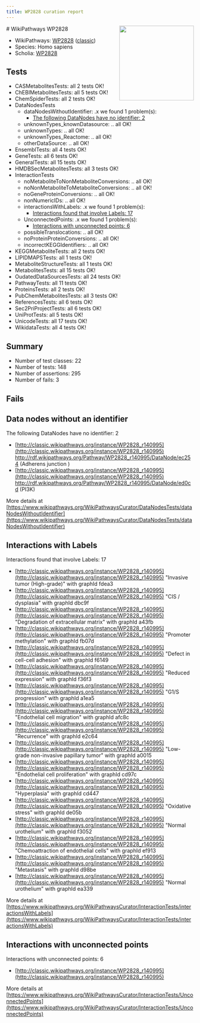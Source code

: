 ```yaml
---
title: WP2828 curation report
---
```


<img style="float: right; width: 200px" src="https://upload.wikimedia.org/wikipedia/commons/thumb/8/83/Wplogo_with_text_500.png/640px-Wplogo_with_text_500.png" />
# WikiPathways WP2828

* WikiPathways: [WP2828](https://wikipathways.org/pathways/WP2828) ([classic](https://classic.wikipathways.org/instance/WP2828))
* Species: Homo sapiens
* Scholia: [WP2828](https://scholia.toolforge.org/wikipathways/WP2828)
## Tests
* CASMetabolitesTests: all 2 tests OK!
* ChEBIMetabolitesTests: all 5 tests OK!
* ChemSpiderTests: all 2 tests OK!
* DataNodesTests
    * dataNodesWithoutIdentifier: .x we found 1 problem(s):
        * [The following DataNodes have no identifier: 2](#d2d32fa1)
    * unknownTypes_knownDatasource: .. all OK!
    * unknownTypes: .. all OK!
    * unknownTypes_Reactome: .. all OK!
    * otherDataSource: .. all OK!
* EnsemblTests: all 4 tests OK!
* GeneTests: all 6 tests OK!
* GeneralTests: all 15 tests OK!
* HMDBSecMetabolitesTests: all 3 tests OK!
* InteractionTests
    * noMetaboliteToNonMetaboliteConversions: .. all OK!
    * noNonMetaboliteToMetaboliteConversions: .. all OK!
    * noGeneProteinConversions: .. all OK!
    * nonNumericIDs: .. all OK!
    * interactionsWithLabels: .x we found 1 problem(s):
        * [Interactions found that involve Labels: 17](#fe97a8bf)
    * UnconnectedPoints: .x we found 1 problem(s):
        * [Interactions with unconnected points: 6](#35a61ade)
    * possibleTranslocations: .. all OK!
    * noProteinProteinConversions: .. all OK!
    * incorrectKEGGIdentifiers: .. all OK!
* KEGGMetaboliteTests: all 2 tests OK!
* LIPIDMAPSTests: all 1 tests OK!
* MetaboliteStructureTests: all 1 tests OK!
* MetabolitesTests: all 15 tests OK!
* OudatedDataSourcesTests: all 24 tests OK!
* PathwayTests: all 11 tests OK!
* ProteinsTests: all 2 tests OK!
* PubChemMetabolitesTests: all 3 tests OK!
* ReferencesTests: all 6 tests OK!
* Sec2PriProjectTests: all 6 tests OK!
* UniProtTests: all 5 tests OK!
* UnicodeTests: all 17 tests OK!
* WikidataTests: all 4 tests OK!


## Summary

* Number of test classes: 22
* Number of tests: 148
* Number of assertions: 295
* Number of fails: 3

## Fails

<a name="d2d32fa1" />

## Data nodes without an identifier

The following DataNodes have no identifier: 2

* [http://classic.wikipathways.org/instance/WP2828_r140995](http://classic.wikipathways.org/instance/WP2828_r140995) http://rdf.wikipathways.org/Pathway/WP2828_r140995/DataNode/ec254 (Adherens junction
)
* [http://classic.wikipathways.org/instance/WP2828_r140995](http://classic.wikipathways.org/instance/WP2828_r140995) http://rdf.wikipathways.org/Pathway/WP2828_r140995/DataNode/ed0cd (PI3K)


More details at [https://www.wikipathways.org/WikiPathwaysCurator/DataNodesTests/dataNodesWithoutIdentifier](https://www.wikipathways.org/WikiPathwaysCurator/DataNodesTests/dataNodesWithoutIdentifier)

<a name="fe97a8bf" />

## Interactions with Labels

Interactions found that involve Labels: 17

* [http://classic.wikipathways.org/instance/WP2828_r140995](http://classic.wikipathways.org/instance/WP2828_r140995) "Invasive tumor
(High-grade)" with graphId fdea3
* [http://classic.wikipathways.org/instance/WP2828_r140995](http://classic.wikipathways.org/instance/WP2828_r140995) "CIS / dysplasia" with graphId dbc9f
* [http://classic.wikipathways.org/instance/WP2828_r140995](http://classic.wikipathways.org/instance/WP2828_r140995) "Degradation of extracellular matrix" with graphId a43fb
* [http://classic.wikipathways.org/instance/WP2828_r140995](http://classic.wikipathways.org/instance/WP2828_r140995) "Promoter methylation" with graphId fb07d
* [http://classic.wikipathways.org/instance/WP2828_r140995](http://classic.wikipathways.org/instance/WP2828_r140995) "Defect in cell-cell adhesion" with graphId f6149
* [http://classic.wikipathways.org/instance/WP2828_r140995](http://classic.wikipathways.org/instance/WP2828_r140995) "Reduced expression" with graphId f36f3
* [http://classic.wikipathways.org/instance/WP2828_r140995](http://classic.wikipathways.org/instance/WP2828_r140995) "G1/S progression" with graphId a1ea5
* [http://classic.wikipathways.org/instance/WP2828_r140995](http://classic.wikipathways.org/instance/WP2828_r140995) "Endothelial cell migration" with graphId afc8c
* [http://classic.wikipathways.org/instance/WP2828_r140995](http://classic.wikipathways.org/instance/WP2828_r140995) "Recurrence" with graphId e2c64
* [http://classic.wikipathways.org/instance/WP2828_r140995](http://classic.wikipathways.org/instance/WP2828_r140995) "Low-grade
non-invasive
papillary tumor" with graphId a0015
* [http://classic.wikipathways.org/instance/WP2828_r140995](http://classic.wikipathways.org/instance/WP2828_r140995) "Endothelial cell proliferation" with graphId cd97c
* [http://classic.wikipathways.org/instance/WP2828_r140995](http://classic.wikipathways.org/instance/WP2828_r140995) "Hyperplasia" with graphId cd447
* [http://classic.wikipathways.org/instance/WP2828_r140995](http://classic.wikipathways.org/instance/WP2828_r140995) "Oxidative stress" with graphId de05b
* [http://classic.wikipathways.org/instance/WP2828_r140995](http://classic.wikipathways.org/instance/WP2828_r140995) "Normal urothelium" with graphId f3052
* [http://classic.wikipathways.org/instance/WP2828_r140995](http://classic.wikipathways.org/instance/WP2828_r140995) "Chemoattraction of endothelial cells" with graphId ef913
* [http://classic.wikipathways.org/instance/WP2828_r140995](http://classic.wikipathways.org/instance/WP2828_r140995) "Metastasis" with graphId d98be
* [http://classic.wikipathways.org/instance/WP2828_r140995](http://classic.wikipathways.org/instance/WP2828_r140995) "Normal
urothelium" with graphId ea339


More details at [https://www.wikipathways.org/WikiPathwaysCurator/InteractionTests/interactionsWithLabels](https://www.wikipathways.org/WikiPathwaysCurator/InteractionTests/interactionsWithLabels)

<a name="35a61ade" />

## Interactions with unconnected points

Interactions with unconnected points: 6

* [http://classic.wikipathways.org/instance/WP2828_r140995](http://classic.wikipathways.org/instance/WP2828_r140995)


More details at [https://www.wikipathways.org/WikiPathwaysCurator/InteractionTests/UnconnectedPoints](https://www.wikipathways.org/WikiPathwaysCurator/InteractionTests/UnconnectedPoints)


